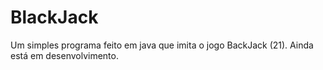 # BlackJack

Um simples programa feito em java que imita o jogo BackJack (21).
Ainda está em desenvolvimento.

